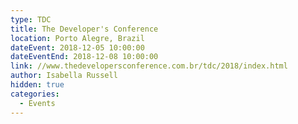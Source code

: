 ```yaml
---	
type: TDC
title: The Developer's Conference
location: Porto Alegre, Brazil
dateEvent: 2018-12-05 10:00:00		
dateEventEnd: 2018-12-08 10:00:00	
link: //www.thedevelopersconference.com.br/tdc/2018/index.html
author: Isabella Russell	
hidden: true
categories:	
  - Events	
---
```


